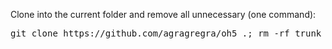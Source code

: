 Clone into the current folder and remove all unnecessary (one command):

<pre>git clone https://github.com/agragregra/oh5 .; rm -rf trunk .gitignore readme.md .git</pre>